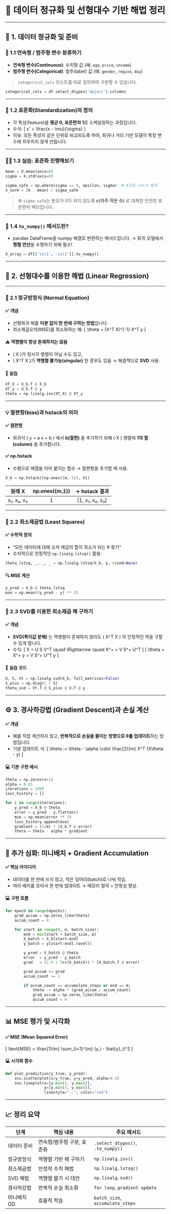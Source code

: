 
# 🧭 데이터 정규화 및 선형대수 기반 해법 정리

---

## 🧮 1. 데이터 정규화 및 준비

### 🔹 1.1 연속형 / 범주형 변수 분류하기

* **연속형 변수(Continuous)**: 수치형 값 (예: `age`, `price`, `income`)
* **범주형 변수(Categorical)**: 범주(label) 값 (예: `gender`, `region`, `day`)

> `categorical_cols` 리스트를 따로 정의하여 구분할 수 있습니다.

```python
categorical_cols = df.select_dtypes('object').columns
```

---

### 🧩 1.2 표준화(Standardization)의 정의

* 각 특성(feature)을 **평균 0, 표준편차 1**로 스케일링하는 과정입니다.
* 수식:
  [
  x' = \frac{x - \mu}{\sigma}
  ]
* 이유: 모든 특성이 같은 단위로 비교되도록 하여, 회귀나 거리 기반 모델이 특정 변수에 치우치지 않게 만듭니다.

---

### 👨‍💻 1.3 실습: 표준화 진행해보기

```python
mean = X.mean(axis=0)
sigma = X.std(axis=0)

sigma_safe = np.where(sigma == 0, epsilon, sigma)  # 0으로 나누기 방지
X_norm = (X - mean) / sigma_safe
```

> ⚙️ `sigma_safe`는 분모가 0이 되지 않도록 **ε(아주 작은 수)** 로 대체한 안전한 표준편차 벡터입니다.

---

### 🧠 1.4 `to_numpy()` 메서드란?

* pandas DataFrame을 numpy 배열로 변환하는 메서드입니다.
  → 회귀 모델에서 **행렬 연산**을 수행하기 위해 필수!

```python
X_array = df[['col1', 'col2']].to_numpy()
```

---

## 📘 2. 선형대수를 이용한 해법 (Linear Regression)

---

### 🔹 2.1 정규방정식 (Normal Equation)

#### ✅ 개념

* 선형회귀 해를 **미분 없이 한 번에 구하는 방법**입니다.
* 최소제곱오차(MSE)를 최소화하는 해:
  [
  \theta = (X^T X)^{-1} X^T y
  ]

#### ⚠️ 역행렬이 항상 존재하지는 않음

* ( X )가 정사각 행렬이 아닐 수도 있고,
* ( X^T X )가 **역행렬 불가능(singular)** 한 경우도 있음 → 해결책으로 **SVD** 사용.

#### 🧩 실습

```python
XT_X = X_b.T @ X_b
XT_y = X_b.T @ y
theta = np.linalg.inv(XT_X) @ XT_y
```

---

### 💡 절편항(bias)과 hstack의 의미

#### ✅ 절편항

* 회귀식 ( y = a x + b ) 에서 **b(절편)** 을 추가하기 위해
  ( X ) 행렬에 **1의 열(column)** 을 추가합니다.

#### ✅ np.hstack

* 수평으로 배열을 이어 붙이는 함수
  → 절편항을 추가할 때 사용.

```python
X_b = np.hstack([np.ones((m, 1)), X])
```

|    원래 X    | np.ones((m,1)) |   → hstack 결과   |
| :--------: | :------------: | :-------------: |
| x₁, x₂, x₃ |        1       | [1, x₁, x₂, x₃] |

---

### 🔹 2.2 최소제곱법 (Least Squares)

#### ✅ 수학적 정의

* “모든 데이터에 대해 오차 제곱의 합이 최소가 되는 θ 찾기”
* 수치적으로 안정적인 `np.linalg.lstsq()` 활용:

```python
theta_lstsq, _, _, _ = np.linalg.lstsq(X_b, y, rcond=None)
```

#### 🔍 MSE 계산

```python
y_pred = X_b @ theta_lstsq
mse = np.mean((y_pred - y) ** 2)
```

---

### 🔹 2.3 SVD를 이용한 최소제곱 해 구하기

#### ✅ 개념

* **SVD(특이값 분해)** 는 역행렬이 존재하지 않아도
  ( X^T X ) 의 안정적인 역을 구할 수 있게 합니다.
* 수식:
  [
  X = U S V^T \quad \Rightarrow \quad X^+ = V S^+ U^T
  ]
  [
  \theta = X^+ y = V S^+ U^T y
  ]

#### 🧩 실습 코드

```python
U, S, Vt = np.linalg.svd(X_b, full_matrices=False)
S_plus = np.diag(1 / S)
theta_svd = Vt.T @ S_plus @ U.T @ y
```

---

## ⚙️ 3. 경사하강법 (Gradient Descent)과 손실 계산

#### ✅ 개념

* 해를 직접 계산하지 않고, **반복적으로 손실을 줄이는 방향으로 θ를 업데이트**하는 방법입니다.
* 기본 업데이트 식:
  [
  \theta := \theta - \alpha \cdot \frac{2}{m} X^T (X\theta - y)
  ]

#### 💻 기본 구현 예시

```python
theta = np.zeros(n+1)
alpha = 0.01
iterations = 1000
loss_history = []

for i in range(iterations):
    y_pred = X_b @ theta
    error = y_pred - y.flatten()
    mse = np.mean(error ** 2)
    loss_history.append(mse)
    gradient = (2/m) * (X_b.T @ error)
    theta = theta - alpha * gradient
```

---

## 🧮 추가 심화: 미니배치 + Gradient Accumulation

#### ✅ 핵심 아이디어

* 데이터를 한 번에 쓰지 않고, 작은 덩어리(batch)로 나눠 학습.
* 여러 배치를 모아서 한 번에 업데이트 → 메모리 절약 + 안정성 향상.

#### 💻 구현 흐름

```python
for epoch in range(epochs):
    grad_accum = np.zeros_like(theta)
    accum_count = 0

    for start in range(0, m, batch_size):
        end = min(start + batch_size, m)
        X_batch = X_b[start:end]
        y_batch = y[start:end].ravel()

        y_pred = X_batch @ theta
        error  = y_pred - y_batch
        grad   = (2.0 / len(X_batch)) * (X_batch.T @ error)

        grad_accum += grad
        accum_count += 1

        if accum_count == accumulate_steps or end == m:
            theta -= alpha * (grad_accum / accum_count)
            grad_accum = np.zeros_like(theta)
            accum_count = 0
```

---

## 📊 MSE 평가 및 시각화

#### ✅ MSE (Mean Squared Error)

[
\text{MSE} = \frac{1}{m} \sum_{i=1}^{m} (y_i - \hat{y}_i)^2
]

#### 💻 시각화 함수

```python
def plot_prediction(y_true, y_pred):
    sns.scatterplot(x=y_true, y=y_pred, alpha=0.5)
    sns.lineplot(x=[y.min(), y.max()],
                 y=[y.min(), y.max()],
                 linestyle="--", color="red")
```

---

## 📈 정리 요약

| 단계      | 핵심 내용           | 주요 메서드                            |
| ------- | --------------- | --------------------------------- |
| 데이터 준비  | 연속형/범주형 구분, 표준화 | `.select_dtypes()`, `.to_numpy()` |
| 정규방정식   | 역행렬 기반 해 구하기    | `np.linalg.inv()`                 |
| 최소제곱법   | 안정적 수치 해법       | `np.linalg.lstsq()`               |
| SVD 해법  | 역행렬 불가 시 대안     | `np.linalg.svd()`                 |
| 경사하강법   | 반복적 손실 최소화      | `for loop`, `gradient update`     |
| 미니배치 GD | 효율적 학습          | `batch_size`, `accumulate_steps`  |

